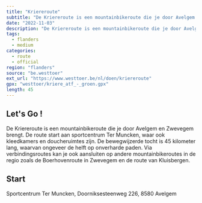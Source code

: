 ```yaml
---
title: "Kriereroute"
subtitle: "De Kriereroute is een mountainbikeroute die je door Avelgem en Zwevegem brengt"
date: "2022-11-03"
description: "De Kriereroute is een mountainbikeroute die je door Avelgem en Zwevegem brengt" 
tags:
  - flanders
  - medium
categories: 
  - route
  - official
region: "flanders"
source: "be.westtoer"
ext_url: "https://www.westtoer.be/nl/doen/kriereroute"
gpx: "westtoer/kriere_atf_-_groen.gpx"
length: 45
---
```


## Let's Go !

De Kriereroute is een mountainbikeroute die je door Avelgem en Zwevegem brengt. De route start aan sportcentrum Ter Muncken, waar ook kleedkamers en doucheruimtes zijn. De bewegwijzerde tocht is 45 kilometer lang, waarvan ongeveer de helft op onverharde paden. Via verbindingsroutes kan je ook aansluiten op andere mountainbikeroutes in de regio zoals de Boerhovenroute in Zwevegem en de route van Kluisbergen.

## Start 

Sportcentrum Ter Muncken, Doorniksesteenweg 226, 8580 Avelgem 


